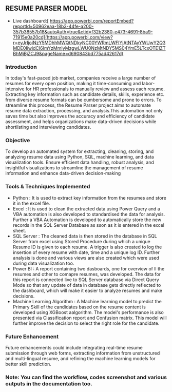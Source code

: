 ## RESUME PARSER MODEL
- Live dashboard:[ https://app.powerbi.com/reportEmbed?reportId=50962eaa-18b3-44fe-a200-357b38557b18&autoAuth=true&ctid=f32b2380-e473-4691-8ba9-71915e0a20cd](https://app.powerbi.com/view?r=eyJrIjoiNzY5MDhhMWQtNDkyNC00YWRmLWFlYjAtNTAyYWUwY2Q3MDE0IiwidCI6ImYzMmIyMzgwLWU0NzMtNDY5MS04YmE5LTcxOTE1ZTBhMjBjZCJ9&pageName=d690843bd775ad42617d)
### Introduction
In today's fast-paced job market, companies receive a large number of resumes for every open position, making it time-consuming and labor-intensive for HR professionals to manually review 
and assess each resume. Extracting key information such as candidate details, skills, experience etc. from diverse resume formats can be cumbersome and prone to errors.
To streamline this process, the Resume Parser project aims to automate resume data extraction, processing, and analysis.This automation not only saves time but also improves the accuracy and 
efficiency of candidate assessment, and helps organizations make data-driven decisions while shortlisting and interviewing candidates.
### Objective
To develop an automated system for extracting, cleaning, storing, and analyzing resume data using Python, SQL, machine learning, and data visualization tools. Ensure efficient 
data handling, robust analysis, and insightful visualizations to streamline the management of resume information and enhance data-driven decision-making
### Tools & Techniques Implemented
- Python : It is used to extract key information from the resumes and store it in the excel file.
- Excel : It is used to clean the extracted data using Power Query and a VBA automation is also developed to standardised the data for analysis. Further a VBA Automation is developed to automatically store the new records in the SQL Server Database as sson as it is entered in the excel sheet.
- SQL Server : The cleaned data is then stored in the database in SQL Server from excel using Stored Procedure during which a unique Resume ID is given to each resume. A trigger is also created to log the insertion of every resume with date, time and a unique log ID. Further analysis is done and various views are also created which were used during data visualization too.
- Power BI : A report containing two dasboards, one for overview of ll the resumes and other to comapre resumes, was developed. The data for this report is connected live to SQL Server database via Direct Query Mode so that any update of data in database gets directly reflected to the dashboard, which will make it easier to analyze resumes and make decisions.
- Machine Learning Algorithm : A Machine learning model to predict the Primary Skill of the candidates based on the resume content is developed using XGBoost aalgorithm. The model's performance is also presented via Classification report and Confusion matrix. This model will further improve the decision to select the right role for the candidate.
### Future Enhancement
Future enhancements could include integrating real-time resume submission through web forms, extracting information from unstructured and multi-lingual resume, and refining the machine learning models for better skill prediction.

### Note: You can find the workflow, codes screenshot and various outputs in the documentation too.
